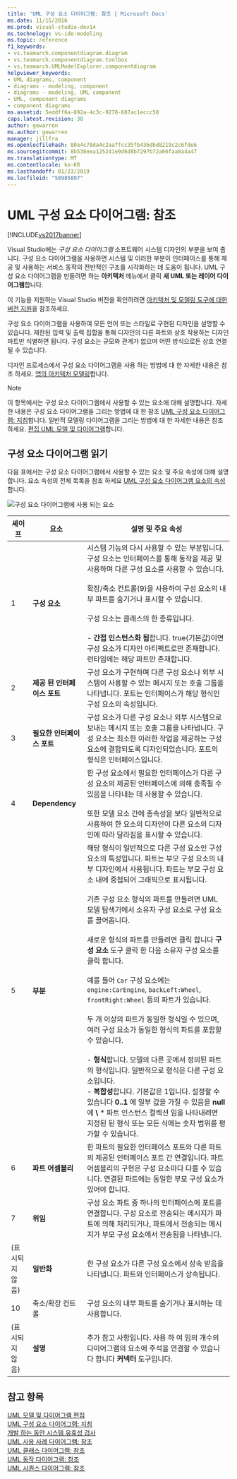 ```yaml
---
title: 'UML 구성 요소 다이어그램: 참조 | Microsoft Docs'
ms.date: 11/15/2016
ms.prod: visual-studio-dev14
ms.technology: vs-ide-modeling
ms.topic: reference
f1_keywords:
- vs.teamarch.componentdiagram.diagram
- vs.teamarch.componentdiagram.toolbox
- vs.teamarch.UMLModelExplorer.componentdiagram
helpviewer_keywords:
- UML diagrams, component
- diagrams - modeling, component
- diagrams - modeling, UML component
- UML, component diagrams
- component diagrams
ms.assetid: 5eddff6a-892a-4c3c-9278-687ac1eccc50
caps.latest.revision: 38
author: gewarren
ms.author: gewarren
manager: jillfra
ms.openlocfilehash: 80a4c78da4c2aaffcc35fb436dbd8219c2c6fde6
ms.sourcegitcommit: 8b538eea125241e9d6d8b7297b72a66faa9a4a47
ms.translationtype: MT
ms.contentlocale: ko-KR
ms.lasthandoff: 01/23/2019
ms.locfileid: "58985897"
---
```

# <a name="uml-component-diagrams-reference"></a>UML 구성 요소 다이어그램: 참조
[!INCLUDE[vs2017banner](../includes/vs2017banner.md)]

Visual Studio에는 *구성 요소 다이어그램* 소프트웨어 시스템 디자인의 부분을 보여 줍니다. 구성 요소 다이어그램을 사용하면 시스템 및 이러한 부분이 인터페이스를 통해 제공 및 사용하는 서비스 동작의 전반적인 구조를 시각화하는 데 도움이 됩니다. UML 구성 요소 다이어그램을 만들려면 하는 **아키텍처** 메뉴에서 클릭 **새 UML 또는 레이어 다이어그램**합니다.  

 이 기능을 지원하는 Visual Studio 버전을 확인하려면 [아키텍처 및 모델링 도구에 대한 버전 지원](../modeling/what-s-new-for-design-in-visual-studio.md#VersionSupport)을 참조하세요.  

 구성 요소 다이어그램을 사용하여 모든 언어 또는 스타일로 구현된 디자인을 설명할 수 있습니다. 제한된 입력 및 출력 집합을 통해 디자인의 다른 파트와 상호 작용하는 디자인 파트만 식별하면 됩니다. 구성 요소는 규모와 관계가 없으며 어떤 방식으로든 상호 연결될 수 있습니다.  

 디자인 프로세스에서 구성 요소 다이어그램을 사용 하는 방법에 대 한 자세한 내용은 참조 하세요. [앱의 아키텍처 모델링](../modeling/model-your-app-s-architecture.md)합니다.  

> [!NOTE]
>  이 항목에서는 구성 요소 다이어그램에서 사용할 수 있는 요소에 대해 설명합니다. 자세한 내용은 구성 요소 다이어그램을 그리는 방법에 대 한 참조 [UML 구성 요소 다이어그램: 지침](../modeling/uml-component-diagrams-guidelines.md)합니다. 일반적 모델링 다이어그램을 그리는 방법에 대 한 자세한 내용은 참조 하세요. [편집 UML 모델 및 다이어그램](../modeling/edit-uml-models-and-diagrams.md)합니다.  

## <a name="reading-component-diagrams"></a>구성 요소 다이어그램 읽기  
 다음 표에서는 구성 요소 다이어그램에서 사용할 수 있는 요소 및 주요 속성에 대해 설명합니다. 요소 속성의 전체 목록을 참조 하세요 [UML 구성 요소 다이어그램 요소의 속성](../modeling/properties-of-elements-on-uml-component-diagrams.md)합니다.  

 ![구성 요소 다이어그램에 사용 되는 요소](../modeling/media/uml-compovreading.png "UML_CompOvReading")  


|  **셰이프**  |         **요소**         |                                                                                                                                                                                                                                                                                                                                                                                                                                                                                                                                         **설명 및 주요 속성**                                                                                                                                                                                                                                                                                                                                                                                                                                                                                                                                          |
|-------------|-----------------------------|----------------------------------------------------------------------------------------------------------------------------------------------------------------------------------------------------------------------------------------------------------------------------------------------------------------------------------------------------------------------------------------------------------------------------------------------------------------------------------------------------------------------------------------------------------------------------------------------------------------------------------------------------------------------------------------------------------------------------------------------------------------------------------------------------------------------------------------------------------------------------------------------------------------------------------------------------------------------------------------------------------------------------------------------------------------------------------------------------------------------|
|      1      |        **구성 요소**        |                                                                                                                                                                                                                                                                                                                                  시스템 기능의 다시 사용할 수 있는 부분입니다. 구성 요소는 인터페이스를 통해 동작을 제공 및 사용하며 다른 구성 요소를 사용할 수 있습니다.<br /><br /> 확장/축소 컨트롤(9)을 사용하여 구성 요소의 내부 파트를 숨기거나 표시할 수 있습니다.<br /><br /> 구성 요소는 클래스의 한 종류입니다.<br /><br /> -   **간접 인스턴스화 됨**합니다. true(기본값)이면 구성 요소가 디자인 아티팩트로만 존재합니다. 런타임에는 해당 파트만 존재합니다.                                                                                                                                                                                                                                                                                                                                  |
|      2      | **제공 된 인터페이스 포트** |                                                                                                                                                                                                                                                                                                                                                                                                                                                            구성 요소가 구현하며 다른 구성 요소나 외부 시스템이 사용할 수 있는 메시지 또는 호출 그룹을 나타냅니다. 포트는 인터페이스가 해당 형식인 구성 요소의 속성입니다.                                                                                                                                                                                                                                                                                                                                                                                                                                                            |
|      3      | **필요한 인터페이스 포트** |                                                                                                                                                                                                                                                                                                                                                                                                                                    구성 요소가 다른 구성 요소나 외부 시스템으로 보내는 메시지 또는 호출 그룹을 나타냅니다. 구성 요소는 최소한 이러한 작업을 제공하는 구성 요소에 결합되도록 디자인되었습니다. 포트의 형식은 인터페이스입니다.                                                                                                                                                                                                                                                                                                                                                                                                                                    |
|      4      |       **Dependency**        |                                                                                                                                                                                                                                                                                                                                                                                                                     한 구성 요소에서 필요한 인터페이스가 다른 구성 요소의 제공된 인터페이스에 의해 충족될 수 있음을 나타내는 데 사용할 수 있습니다.<br /><br /> 또한 모델 요소 간에 종속성을 보다 일반적으로 사용하여 한 요소의 디자인이 다른 요소의 디자인에 따라 달라짐을 표시할 수 있습니다.                                                                                                                                                                                                                                                                                                                                                                                                                      |
|      5      |          **부분**           | 해당 형식이 일반적으로 다른 구성 요소인 구성 요소의 특성입니다. 파트는 부모 구성 요소의 내부 디자인에서 사용됩니다. 파트는 부모 구성 요소 내에 중첩되어 그래픽으로 표시됩니다.<br /><br /> 기존 구성 요소 형식의 파트를 만들려면 UML 모델 탐색기에서 소유자 구성 요소로 구성 요소를 끌어옵니다.<br /><br /> 새로운 형식의 파트를 만들려면 클릭 합니다 **구성 요소** 도구 클릭 한 다음 소유자 구성 요소를 클릭 합니다.<br /><br /> 예를 들어 `Car` 구성 요소에는 `engine:CarEngine`, `backLeft:Wheel`, `frontRight:Wheel` 등의 파트가 있습니다.<br /><br /> 두 개 이상의 파트가 동일한 형식일 수 있으며, 여러 구성 요소가 동일한 형식의 파트를 포함할 수 있습니다.<br /><br /> -   **형식**합니다. 모델의 다른 곳에서 정의된 파트의 형식입니다. 일반적으로 형식은 다른 구성 요소입니다.<br />-   **복합성**합니다. 기본값은 1입니다. 설정할 수 있습니다 **0..1** 에 일부 값을 가질 수 있음을 **null**에 **\\** \* 파트 인스턴스 컬렉션 임을 나타내려면 지정된 된 형식 또는 모든 식에는 숫자 범위를 평가할 수 있습니다. |
|      6      |      **파트 어셈블리**      |                                                                                                                                                                                                                                                                                                                                                                                                                                  한 파트의 필요한 인터페이스 포트와 다른 파트의 제공된 인터페이스 포트 간 연결입니다. 파트 어셈블리의 구현은 구성 요소마다 다를 수 있습니다. 연결된 파트에는 동일한 부모 구성 요소가 있어야 합니다.                                                                                                                                                                                                                                                                                                                                                                                                                                   |
|      7      |       **위임**        |                                                                                                                                                                                                                                                                                                                                                                                                                                                 구성 요소 파트 중 하나의 인터페이스에 포트를 연결합니다. 구성 요소로 전송되는 메시지가 파트에 의해 처리되거나, 파트에서 전송되는 메시지가 부모 구성 요소에서 전송됨을 나타냅니다.                                                                                                                                                                                                                                                                                                                                                                                                                                                  |
| (표시되지 않음) |     **일반화**      |                                                                                                                                                                                                                                                                                                                                                                                                                                                                                                          한 구성 요소가 다른 구성 요소에서 상속 받음을 나타냅니다. 파트와 인터페이스가 상속됩니다.                                                                                                                                                                                                                                                                                                                                                                                                                                                                                                           |
|      10      |   축소/확장 컨트롤   |                                                                                                                                                                                                                                                                                                                                                                                                                                                                                                                                구성 요소의 내부 파트를 숨기거나 표시하는 데 사용합니다.                                                                                                                                                                                                                                                                                                                                                                                                                                                                                                                                |
| (표시되지 않음) |         **설명**         |                                                                                                                                                                                                                                                                                                                                                                                                                                                                                                추가 참고 사항입니다. 사용 하 여 임의 개수의 다이어그램의 요소에 주석을 연결할 수 있습니다 합니다 **커넥터** 도구입니다.                                                                                                                                                                                                                                                                                                                                                                                                                                                                                                |

## <a name="see-also"></a>참고 항목  
 [UML 모델 및 다이어그램 편집](../modeling/edit-uml-models-and-diagrams.md)   
 [UML 구성 요소 다이어그램: 지침](../modeling/uml-component-diagrams-guidelines.md)   
 [개발 하는 동안 시스템 유효성 검사](../modeling/validate-your-system-during-development.md)   
 [UML 사용 사례 다이어그램: 참조](../modeling/uml-use-case-diagrams-reference.md)   
 [UML 클래스 다이어그램: 참조](../modeling/uml-class-diagrams-reference.md)   
 [UML 동작 다이어그램: 참조](../modeling/uml-activity-diagrams-reference.md)   
 [UML 시퀀스 다이어그램: 참조](../modeling/uml-sequence-diagrams-reference.md)
